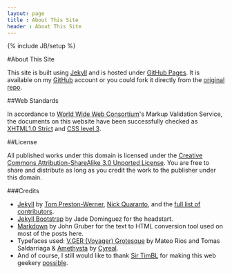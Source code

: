 ```yaml
---
layout: page
title : About This Site
header : About This Site
---
```

{% include JB/setup %}

#About This Site

This site is built using [Jekyll](http://jekyllrb.com/) and is hosted under [GitHub Pages](http://pages.github.com/). It is available on my [GitHub](https://github.com/gianfaye/gianfaye.github.com) account or you could fork it directly from the [original repo](https://github.com/mojombo/jekyll).

##Web Standards

In accordance to [World Wide Web Consortium](http://www.w3.org/)'s Markup Validation Service, the documents on this website have been successfully checked as [XHTML1.0 Strict](http://jigsaw.w3.org/css-validator/validator?uri=http://gianfaye.com/index.html) and [CSS level 3](http://jigsaw.w3.org/css-validator/validator?uri=http://gianfaye.com/assets/themes/geekyll/css/style.css).

##License

All published works under this domain is licensed under the [Creative Commons Attribution-ShareAlike 3.0 Unported License](http://creativecommons.org/licenses/by-sa/3.0/). You are free to share and distribute as long as you credit the work to the publisher under this domain.

###Credits
- [Jekyll](http://jekyllrb.com/) by [Tom Preston-Werner](http://tom.preston-werner.com/), [Nick Quaranto](http://quaran.to/), and the [full list of contributors](https://github.com/mojombo/jekyll/graphs/contributors).
- [Jekyll Bootstrap](http://jekyllbootstrap.com/) by Jade Dominguez for the headstart.
- [Markdown](http://daringfireball.net/projects/markdown/) by John Gruber for the text to HTML conversion tool used on most of the posts here.
- Typefaces used: [V.GER (Voyager) Grotesque](http://www.behance.net/gallery/VGER-Grotesque/6636573) by Mateo Rios and Tomas Saldarriaga &amp; [Amethysta](http://www.google.com/fonts/specimen/Amethysta) by [Cyreal](http://www.cyreal.org/).
- And of course, I still would like to thank [Sir TimBL](http://www.w3.org/People/Berners-Lee/) for making this web geekery [possible](http://www.ted.com/talks/tim_berners_lee_on_the_next_web.html).
